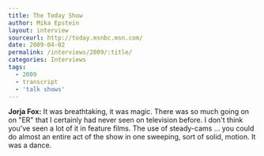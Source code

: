 ```yaml
---
title: The Today Show
author: Mika Epstein
layout: interview
sourceurl: http://today.msnbc.msn.com/  
date: 2009-04-02
permalink: /interviews/2009/:title/
categories: Interviews
tags:
  - 2009
  - transcript
  - 'talk shows'
---
```


**Jorja Fox:** It was breathtaking, it was magic. There was so much going on on "ER" that I certainly had never seen on television before. I don't think you've seen a lot of it in feature films. The use of steady-cams ... you could do almost an entire act of the show in one sweeping, sort of solid, motion. It was a dance.